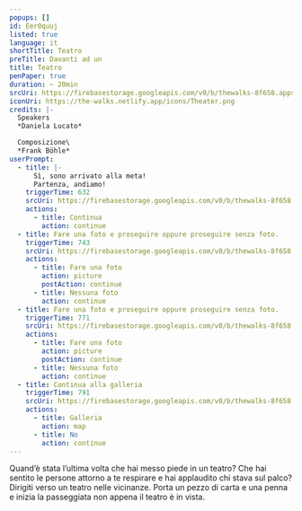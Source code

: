 ```yaml
---
popups: []
id: Eer0quuj
listed: true
language: it
shortTitle: Teatro
preTitle: Davanti ad un
title: Teatro
penPaper: true
duration: ~ 20min
srcUri: https://firebasestorage.googleapis.com/v0/b/thewalks-8f658.appspot.com/o/mp3%2Fv0%2Fit_Eer0quuj%2Fit_Eer0quuj.mp3?alt=media&token=c1683779-08e3-4161-9559-29c4cd47b988
iconUri: https://the-walks.netlify.app/icons/Theater.png
credits: |-
  Speakers
  *Daniela Lucato*

  Composizione\
  *Frank Böhle*
userPrompt:
  - title: |-
      Sì, sono arrivato alla meta! 
      Partenza, andiamo!
    triggerTime: 632
    srcUri: https://firebasestorage.googleapis.com/v0/b/thewalks-8f658.appspot.com/o/mp3%2Fv0%2Fde_Eer0quuj%2Fde_Eer0quuj_loop_1.mp3?alt=media&token=d5ae65db-cdd5-4d16-974b-2337da49711d
    actions:
      - title: Continua
        action: continue
  - title: Fare una foto e proseguire oppure proseguire senza foto.
    triggerTime: 743
    srcUri: https://firebasestorage.googleapis.com/v0/b/thewalks-8f658.appspot.com/o/mp3%2Fv0%2Fde_Eer0quuj%2Fde_Eer0quuj_loop_2.mp3?alt=media&token=06c94fbf-df5a-4e56-84bf-1798ae46b08f
    actions:
      - title: Fare una foto
        action: picture
        postAction: continue
      - title: Nessuna foto
        action: continue
  - title: Fare una foto e proseguire oppure proseguire senza foto.
    triggerTime: 771
    srcUri: https://firebasestorage.googleapis.com/v0/b/thewalks-8f658.appspot.com/o/static%2Fmedias%2Fde_Eer0quuj_loop_3.mp3?alt=media&token=1b47c2d6-0ff0-456d-9cd7-23734926441e
    actions:
      - title: Fare una foto
        action: picture
        postAction: continue
      - title: Nessuna foto
        action: continue
  - title: Continua alla galleria
    triggerTime: 791
    srcUri: https://firebasestorage.googleapis.com/v0/b/thewalks-8f658.appspot.com/o/static%2Fmedias%2Fmulti_Zeubeel8_loop.mp3?alt=media&token=88349085-3303-48b9-bdc6-fd7b09519a26
    actions:
      - title: Galleria
        action: map
      - title: No
        action: continue
---
```

Quand’è stata l’ultima volta che hai messo piede in un teatro? Che hai sentito le persone attorno a te respirare e hai applaudito chi stava sul palco? Dirigiti verso un teatro nelle vicinanze. Porta un pezzo di carta e una penna e inizia la passeggiata non appena il teatro è in vista.